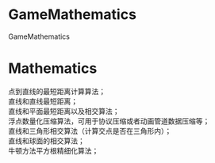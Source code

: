 # GameMathematics
GameMathematics

# Mathematics
点到直线的最短距离计算算法；<br>
直线和直线最短距离；<br>
直线和平面最短距离以及相交算法；<br>
浮点数量化压缩算法，可用于协议压缩或者动画管道数据压缩等；<br>
直线和三角形相交算法（计算交点是否在三角形内）；<br>
直线和球面的相交算法；<br>
牛顿方法平方根精细化算法；<br>

